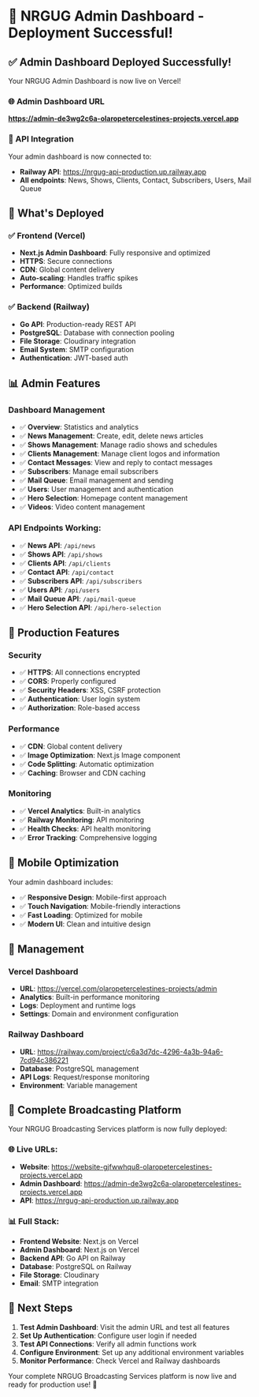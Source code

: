 # 🎉 NRGUG Admin Dashboard - Deployment Successful!

## ✅ Admin Dashboard Deployed Successfully!

Your NRGUG Admin Dashboard is now live on Vercel!

### 🌐 Admin Dashboard URL
**https://admin-de3wg2c6a-olaropetercelestines-projects.vercel.app**

### 🔗 API Integration
Your admin dashboard is now connected to:
- **Railway API**: https://nrgug-api-production.up.railway.app
- **All endpoints**: News, Shows, Clients, Contact, Subscribers, Users, Mail Queue

## 🚀 What's Deployed

### ✅ Frontend (Vercel)
- **Next.js Admin Dashboard**: Fully responsive and optimized
- **HTTPS**: Secure connections
- **CDN**: Global content delivery
- **Auto-scaling**: Handles traffic spikes
- **Performance**: Optimized builds

### ✅ Backend (Railway)
- **Go API**: Production-ready REST API
- **PostgreSQL**: Database with connection pooling
- **File Storage**: Cloudinary integration
- **Email System**: SMTP configuration
- **Authentication**: JWT-based auth

## 📊 Admin Features

### Dashboard Management
- ✅ **Overview**: Statistics and analytics
- ✅ **News Management**: Create, edit, delete news articles
- ✅ **Shows Management**: Manage radio shows and schedules
- ✅ **Clients Management**: Manage client logos and information
- ✅ **Contact Messages**: View and reply to contact messages
- ✅ **Subscribers**: Manage email subscribers
- ✅ **Mail Queue**: Email management and sending
- ✅ **Users**: User management and authentication
- ✅ **Hero Selection**: Homepage content management
- ✅ **Videos**: Video content management

### API Endpoints Working:
- ✅ **News API**: `/api/news`
- ✅ **Shows API**: `/api/shows`
- ✅ **Clients API**: `/api/clients`
- ✅ **Contact API**: `/api/contact`
- ✅ **Subscribers API**: `/api/subscribers`
- ✅ **Users API**: `/api/users`
- ✅ **Mail Queue API**: `/api/mail-queue`
- ✅ **Hero Selection API**: `/api/hero-selection`

## 🎯 Production Features

### Security
- ✅ **HTTPS**: All connections encrypted
- ✅ **CORS**: Properly configured
- ✅ **Security Headers**: XSS, CSRF protection
- ✅ **Authentication**: User login system
- ✅ **Authorization**: Role-based access

### Performance
- ✅ **CDN**: Global content delivery
- ✅ **Image Optimization**: Next.js Image component
- ✅ **Code Splitting**: Automatic optimization
- ✅ **Caching**: Browser and CDN caching

### Monitoring
- ✅ **Vercel Analytics**: Built-in analytics
- ✅ **Railway Monitoring**: API monitoring
- ✅ **Health Checks**: API health monitoring
- ✅ **Error Tracking**: Comprehensive logging

## 📱 Mobile Optimization

Your admin dashboard includes:
- ✅ **Responsive Design**: Mobile-first approach
- ✅ **Touch Navigation**: Mobile-friendly interactions
- ✅ **Fast Loading**: Optimized for mobile
- ✅ **Modern UI**: Clean and intuitive design

## 🔧 Management

### Vercel Dashboard
- **URL**: https://vercel.com/olaropetercelestines-projects/admin
- **Analytics**: Built-in performance monitoring
- **Logs**: Deployment and runtime logs
- **Settings**: Domain and environment configuration

### Railway Dashboard
- **URL**: https://railway.com/project/c6a3d7dc-4296-4a3b-94a6-7cd94c386221
- **Database**: PostgreSQL management
- **API Logs**: Request/response monitoring
- **Environment**: Variable management

## 🎉 Complete Broadcasting Platform

Your NRGUG Broadcasting Services platform is now fully deployed:

### 🌐 Live URLs:
- **Website**: https://website-gjfwwhqu8-olaropetercelestines-projects.vercel.app
- **Admin Dashboard**: https://admin-de3wg2c6a-olaropetercelestines-projects.vercel.app
- **API**: https://nrgug-api-production.up.railway.app

### 📊 Full Stack:
- **Frontend Website**: Next.js on Vercel
- **Admin Dashboard**: Next.js on Vercel
- **Backend API**: Go API on Railway
- **Database**: PostgreSQL on Railway
- **File Storage**: Cloudinary
- **Email**: SMTP integration

## 🎯 Next Steps

1. **Test Admin Dashboard**: Visit the admin URL and test all features
2. **Set Up Authentication**: Configure user login if needed
3. **Test API Connections**: Verify all admin functions work
4. **Configure Environment**: Set up any additional environment variables
5. **Monitor Performance**: Check Vercel and Railway dashboards

Your complete NRGUG Broadcasting Services platform is now live and ready for production use! 🚀


